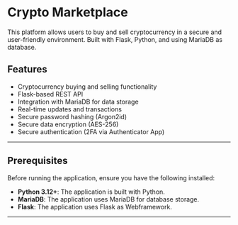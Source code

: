 # Crypto Marketplace
This platform allows users to buy and sell cryptocurrency in a secure and user-friendly environment. Built with Flask, Python, and using MariaDB as database.

## Features
- Cryptocurrency buying and selling functionality
- Flask-based REST API
- Integration with MariaDB for data storage
- Real-time updates and transactions
- Secure password hashing (Argon2id)
- Secure data encryption (AES-256)
- Secure authentication (2FA via Authenticator App)

---

## Prerequisites
Before running the application, ensure you have the following installed:

- **Python 3.12+**: The application is built with Python.
- **MariaDB**: The application uses MariaDB for database storage.
- **Flask**: The application uses Flask as Webframework.

---

